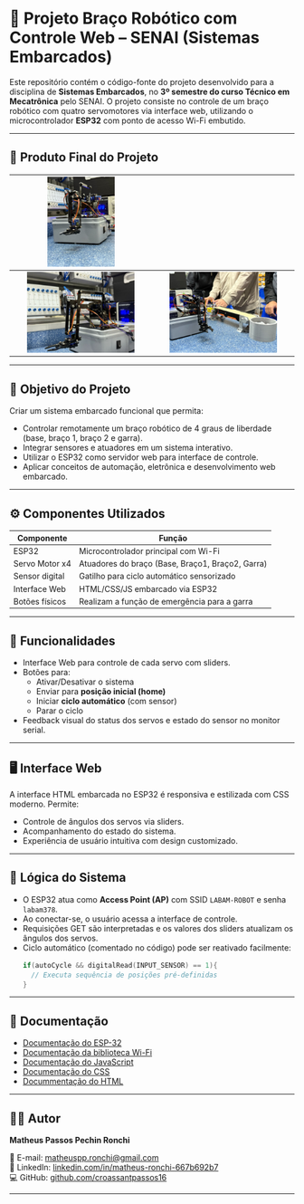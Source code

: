 # 🤖 Projeto Braço Robótico com Controle Web – SENAI (Sistemas Embarcados)

Este repositório contém o código-fonte do projeto desenvolvido para a disciplina de **Sistemas Embarcados**, no **3º semestre do curso Técnico em Mecatrônica** pelo SENAI. O projeto consiste no controle de um braço robótico com quatro servomotores via interface web, utilizando o microcontrolador **ESP32** com ponto de acesso Wi-Fi embutido.

---

## 📸 Produto Final do Projeto

| <img src="Imagens/fotolateralgarra.jpg" alt="Braço Robótico - Vista Lateral" width="50%"/> |    | 
|:--:|:--:|
| <img src="Imagens/fotomaispertogarra.jpg" alt="Braço Robótico - Vista mais perto" width="80%"> | <img src="Imagens/fotocomgentegarra.jpg" alt="Braço Robótico - Vista com os desenvolvedores" width="80%"> |
---
## 📌 Objetivo do Projeto

Criar um sistema embarcado funcional que permita:

- Controlar remotamente um braço robótico de 4 graus de liberdade (base, braço 1, braço 2 e garra).
- Integrar sensores e atuadores em um sistema interativo.
- Utilizar o ESP32 como servidor web para interface de controle.
- Aplicar conceitos de automação, eletrônica e desenvolvimento web embarcado.

---

## ⚙️ Componentes Utilizados

| Componente           | Função                                        |
|----------------------|-----------------------------------------------|
| ESP32                | Microcontrolador principal com Wi-Fi         |
| Servo Motor x4       | Atuadores do braço (Base, Braço1, Braço2, Garra) |
| Sensor digital       | Gatilho para ciclo automático sensorizado    |
| Interface Web        | HTML/CSS/JS embarcado via ESP32              |
|Botões físicos | Realizam a função de emergência para a garra

---

## 🔧 Funcionalidades

- Interface Web para controle de cada servo com sliders.
- Botões para:
  - Ativar/Desativar o sistema
  - Enviar para **posição inicial (home)**
  - Iniciar **ciclo automático** (com sensor)
  - Parar o ciclo
- Feedback visual do status dos servos e estado do sensor no monitor serial.


---

## 🖥️ Interface Web

A interface HTML embarcada no ESP32 é responsiva e estilizada com CSS moderno. Permite:

- Controle de ângulos dos servos via sliders.
- Acompanhamento do estado do sistema.
- Experiência de usuário intuitiva com design customizado.

---

## 🧠 Lógica do Sistema

- O ESP32 atua como **Access Point (AP)** com SSID `LABAM-ROBOT` e senha `labam378`.
- Ao conectar-se, o usuário acessa a interface de controle.
- Requisições GET são interpretadas e os valores dos sliders atualizam os ângulos dos servos.
- Ciclo automático (comentado no código) pode ser reativado facilmente:
  ```cpp
  if(autoCycle && digitalRead(INPUT_SENSOR) == 1){
    // Executa sequência de posições pré-definidas
  }

---

## 📖 Documentação

- [Documentação do ESP-32](https://docs.espressif.com/projects/esp-idf/en/stable/esp32/index.html)
- [Documentação da biblioteca Wi-Fi](https://docs.arduino.cc/language-reference/en/functions/wifi/wificlass/)
- [Documentação do JavaScript](https://developer.mozilla.org/en-US/docs/Web/JavaScript)
- [Documentação do CSS](https://developer.mozilla.org/en-US/docs/Web/JavaScript)
- [Docummentação do HTML](https://developer.mozilla.org/pt-BR/docs/Web/HTML)

---

## 👨‍💻 Autor

**Matheus Passos Pechin Ronchi**  
  
📧 E-mail: [matheuspp.ronchi@gmail.com](mailto:matheuspp.ronchi@gmail.com)  
🔗 LinkedIn: [linkedin.com/in/matheus-ronchi-667b692b7](https://www.linkedin.com/in/matheus-ronchi-667b692b7/)  
💻 GitHub: [github.com/croassantpassos16](https://github.com/croassantpassos16)

---
